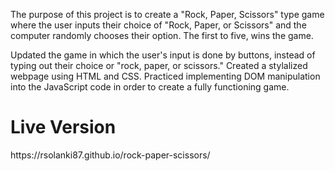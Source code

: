 The purpose of this project is to create a "Rock, Paper, Scissors" type game where the user inputs their choice of "Rock, Paper, or Scissors" and the computer randomly chooses their option.
The first to five, wins the game.

Updated the game in which the user's input is done by buttons, instead of typing out their choice or "rock, paper, or scissors."
Created a stylalized webpage using HTML and CSS.
Practiced implementing DOM manipulation into the JavaScript code in order to create a fully functioning game.

<h1>Live Version</h1>
<p>https://rsolanki87.github.io/rock-paper-scissors/</p>
